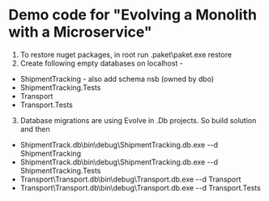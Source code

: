 # Demo code for "Evolving a Monolith with a Microservice"

1. To restore nuget packages, in root run .paket\paket.exe restore
2. Create following empty databases on localhost -
* ShipmentTracking - also add schema nsb (owned by dbo)
* ShipmentTracking.Tests
* Transport
* Transport.Tests
3. Database migrations are using Evolve in .Db projects. So build solution and then 
* ShipmentTrack.db\bin\debug\ShipmentTracking.db.exe --d ShipmentTracking
* ShipmentTrack.db\bin\debug\ShipmentTracking.db.exe --d ShipmentTracking.Tests
* Transport\Transport.db\bin\debug\Transport.db.exe --d Transport
* Transport\Transport.db\bin\debug\Transport.db.exe --d Transport.Tests
